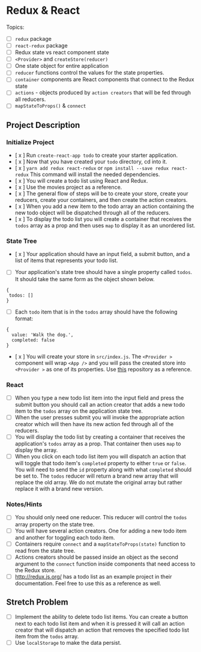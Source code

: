 # Redux & React

Topics:

* [ ] `redux` package
* [ ] `react-redux` package
* [ ] Redux state vs react component state
* [ ] `<Provider>` and `createStore(reducer)`
* [ ] One state object for entire application
* [ ] `reducer` functions control the values for the state properties.
* [ ] `container` components are React components that connect to the Redux state
* [ ] `actions` - objects produced by `action creators` that will be fed through all reducers.
* [ ] `mapStateToProps()` & `connect`

## Project Description

### Initialize Project

* [ x ] Run `create-react-app todo` to create your starter application.
* [ x ] Now that you have created your `todo` directory, cd into it.
* [ x ] `yarn add redux react-redux` or `npm install --save redux react-redux` This command will install the needed dependencies.
* [ x ] You will create a todo list using React and Redux.
* [ x ] Use the movies project as a reference.
* [ x ] The general flow of steps will be to create your store, create your reducers, create your containers, and then create the action creators.
* [ x ] When you add a new item to the todo array an action containing the new todo object will be dispatched through all of the reducers.
* [ x ] To display the todo list you will create a container that receives the `todos` array as a prop and then uses `map` to display it as an unordered list.

### State Tree

* [ x ] Your application should have an input field, a submit button, and a list of items that represents your todo list.
* [ ] Your application's state tree should have a single property called `todos`. It should take the same form as the object shown below.


```
{
 todos: []
}
```

* [ ] Each `todo` item that is in the `todos` array should have the following format:


```
{
  value: 'Walk the dog.',
  completed: false
}
```

* [ x ] You will create your store in `src/index.js`. The `<Provider >` component will wrap `<App />` and you will pass the created store into `<Provider >` as one of its properties. Use [this](https://github.com/SunJieMing/redux-example-movies) repository as a reference.

### React

* [ ] When you type a new todo list item into the input field and press the submit button you should call an action creator that adds a new todo item to the `todos` array on the application state tree.
* [ ] When the user presses submit you will invoke the appropriate action creator which will then have its new action fed through all of the reducers.
* [ ] You will display the todo list by creating a container that receives the application's `todos` array as a prop. That container then uses `map` to display the array.
* [ ] When you click on each todo list item you will dispatch an action that will toggle that todo item's `completed` property to either `true` or `false`. You will need to send the `id` property along with what `completed` should be set to. The `todos` reducer will return a brand new array that will replace the old array. We do not mutate the original array but rather replace it with a brand new version.

### Notes/Hints

* [ ] You should only need one reducer. This reducer will control the `todos` array property on the state tree.
* [ ] You will have several action creators. One for adding a new todo item and another for toggling each todo item.
* [ ] Containers require `connect` and a `mapStateToProps(state)` function to read from the state tree.
* [ ] Actions creators should be passed inside an object as the second argument to the `connect` function inside components that need access to the Redux store.
* [ ] http://redux.js.org/ has a todo list as an example project in their documentation. Feel free to use this as a reference as well.

## Stretch Problem

* [ ] Implement the ability to delete todo list items. You can create a button next to each todo list item and when it is pressed it will call an action creator that will dispatch an action that removes the specified todo list item from the `todos` array.
* [ ] Use `localStorage` to make the data persist.
